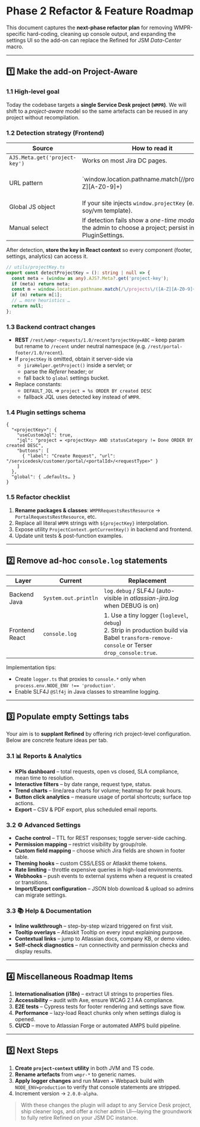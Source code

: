 # Phase 2 Refactor & Feature Roadmap

This document captures the **next-phase refactor plan** for removing WMPR-specific hard-coding, cleaning up console output, and expanding the settings UI so the add-on can replace the Refined for JSM *Data-Center* macro.

---

## 1️⃣  Make the add-on Project-Aware

### 1.1 High-level goal
Today the codebase targets a **single Service Desk project (`WMPR`)**. We will shift to a *project-aware* model so the same artefacts can be reused in any project without recompilation.

### 1.2 Detection strategy (Frontend)

| Source | How to read it | Fallback |
|--------|----------------|---------|
| `AJS.Meta.get('project-key')` | Works on most Jira DC pages. | – |
| URL pattern | `window.location.pathname.match(/\/projects\/([A-Z][A-Z0-9]+)|service[d]?esk\/customer\/portal\/(\d+)/)` → lookup project key / portal → REST `/rest/api/2/servicedesk/{id}` | – |
| Global JS object | If your site injects `window.projectKey` (e.g. via soy/vm template). | – |
| Manual select | If detection fails show a *one-time modal* asking the admin to choose a project; persist in SAL PluginSettings. | `global` settings bucket |

After detection, **store the key in React context** so every component (footer, settings, analytics) can access it.

```ts
// utils/projectKey.ts
export const detectProjectKey = (): string | null => {
  const meta = (window as any).AJS?.Meta?.get('project-key');
  if (meta) return meta;
  const m = window.location.pathname.match(/\/projects\/([A-Z][A-Z0-9]+)/);
  if (m) return m[1];
  // … more heuristics …
  return null;
};
```

### 1.3 Backend contract changes

* **REST** `/rest/wmpr-requests/1.0/recent?projectKey=ABC` – keep param but rename to `/recent` under neutral namespace (e.g. `/rest/portal-footer/1.0/recent`).
* If `projectKey` is omitted, obtain it server-side via
  * `jiraHelper.getProject()` inside a servlet; or
  * parse the *Referer* header; or
  * fall back to `global` settings bucket.
* Replace constants:
  * `DEFAULT_JQL` ⇒ `project = %s ORDER BY created DESC`
  * fallback JQL uses detected key instead of `WMPR`.

### 1.4 Plugin settings schema
```jsonc
{
  "<projectKey>": {
    "useCustomJql": true,
    "jql": "project = <projectKey> AND statusCategory != Done ORDER BY created DESC",
    "buttons": [
      { "label": "Create Request", "url": "/servicedesk/customer/portal/<portalId>/<requestType>" }
    ]
  },
  "global": { …defaults… }
}
```

### 1.5 Refactor checklist
1. **Rename packages & classes**: `WMPRRequestsRestResource` → `PortalRequestsRestResource`, etc.
2. Replace all literal `WMPR` strings with `${projectKey}` interpolation.
3. Expose utility `ProjectContext.getCurrentKey()` in backend and frontend.
4. Update unit tests & post-function examples.

---

## 2️⃣  Remove ad-hoc `console.log` statements

| Layer | Current | Replacement |
|-------|---------|-------------|
| Backend Java | `System.out.println` | `log.debug` / SLF4J (auto-visible in *atlassian-jira.log* when DEBUG is on) |
| Frontend React | `console.log` | 1. Use a tiny logger (`loglevel`, `debug`) <br/>2. Strip in production build via Babel `transform-remove-console` or Terser `drop_console:true`.|

Implementation tips:
* Create `logger.ts` that proxies to `console.*` only when `process.env.NODE_ENV !== 'production'`.
* Enable SLF4J `@Slf4j` in Java classes to streamline logging.

---

## 3️⃣  Populate empty Settings tabs
Your aim is to **supplant Refined** by offering rich project-level configuration. Below are concrete feature ideas per tab.

### 3.1 📊 Reports & Analytics
* **KPIs dashboard** – total requests, open vs closed, SLA compliance, mean time to resolution.
* **Interactive filters** – by date range, request type, status.
* **Trend charts** – line/area charts for volume; heatmap for peak hours.
* **Button click analytics** – measure usage of portal shortcuts; surface top actions.
* **Export** – CSV & PDF export, plus scheduled email reports.

### 3.2 ⚙️ Advanced Settings
* **Cache control** – TTL for REST responses; toggle server-side caching.
* **Permission mapping** – restrict visibility by group/role.
* **Custom field mapping** – choose which Jira fields are shown in footer table.
* **Theming hooks** – custom CSS/LESS or Atlaskit theme tokens.
* **Rate limiting** – throttle expensive queries in high-load environments.
* **Webhooks** – push events to external systems when a request is created or transitions.
* **Import/Export configuration** – JSON blob download & upload so admins can migrate settings.

### 3.3 📚 Help & Documentation
* **Inline walkthrough** – step-by-step wizard triggered on first visit.
* **Tooltip overlays** – Atlaskit Tooltip on every input explaining purpose.
* **Contextual links** – jump to Atlassian docs, company KB, or demo video.
* **Self-check diagnostics** – run connectivity and permission checks and display results.

---

## 4️⃣  Miscellaneous Roadmap Items
1. **Internationalisation (i18n)** – extract UI strings to properties files.
2. **Accessibility** – audit with Axe, ensure WCAG 2.1 AA compliance.
3. **E2E tests** – Cypress tests for footer rendering and settings save flow.
4. **Performance** – lazy-load React chunks only when settings dialog is opened.
5. **CI/CD** – move to Atlassian Forge or automated AMPS build pipeline.

---

## 5️⃣  Next Steps
1. **Create `project-context` utility** in both JVM and TS code.
2. **Rename artefacts** from `wmpr-*` to generic names.
3. **Apply logger changes** and run Maven + Webpack build with `NODE_ENV=production` to verify that console statements are stripped.
4. Increment version → `2.0.0-alpha`.

> With these changes the plugin will adapt to any Service Desk project, ship cleaner logs, and offer a richer admin UI—laying the groundwork to fully retire Refined on your JSM DC instance. 